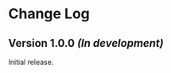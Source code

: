 Change Log
==========

Version 1.0.0 *(In development)*
--------------------------------

Initial release.
